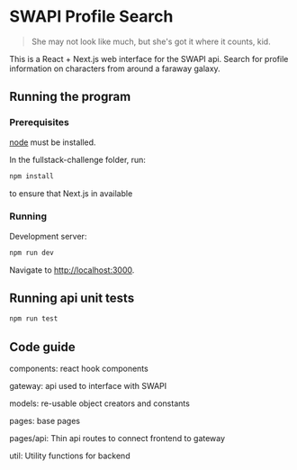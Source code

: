 # SWAPI Profile Search
> She may not look like much, but she's got it where it counts, kid.

This is a React + Next.js web interface for the SWAPI api. Search for profile information on characters from around a faraway galaxy.

## Running the program
### Prerequisites
[node](https://nodejs.org/en/download/) must be installed.

In the fullstack-challenge folder, run:
```bash
npm install
```
to ensure that Next.js in available

### Running
Development server:

```bash
npm run dev
```
Navigate to [http://localhost:3000](http://localhost:3000).

## Running api unit tests
```bash
npm run test
```

## Code guide
components: react hook components

gateway: api used to interface with SWAPI

models: re-usable object creators and constants

pages: base pages

pages/api: Thin api routes to connect frontend to gateway

util: Utility functions for backend
